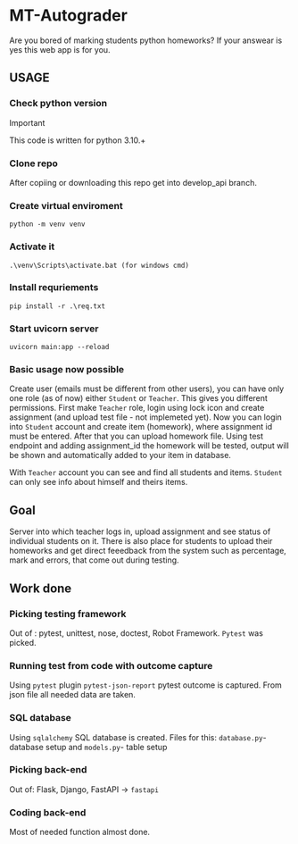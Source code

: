 # MT-Autograder

Are you bored of marking students python homeworks? If your answear is yes this web app is for you.

## USAGE
### Check python version
> [!IMPORTANT]
> This code is written for python 3.10.+

### Clone repo
After copiing or downloading this repo get into develop_api branch.
### Create virtual enviroment
```
python -m venv venv
```
### Activate it
```
.\venv\Scripts\activate.bat (for windows cmd)
```
### Install requriements
```
pip install -r .\req.txt
```
### Start uvicorn server
```
uvicorn main:app --reload
```
### Basic usage now possible
Create user (emails must be different from other users), you can have only one role (as of now) either `Student` or `Teacher`. This gives you different permissions. First make `Teacher` role, login using lock icon and create assignment (and upload test file - not implemeted yet). Now you can login into `Student` account and create item (homework), where assignment id must be entered. After that you can upload homework file. Using test endpoint and adding assignment_id the homework will be tested, output will be shown and automatically added to your item in database. 

With `Teacher` account you can see and find all students and items. `Student` can only see info about himself and theirs items.

## Goal
Server into which teacher logs in, upload assignment and see status of individual students on it. There is also place for students to upload their homeworks and get direct feeedback from the system such as percentage, mark and errors, that come out during testing. 

## Work done
  
  ### Picking testing framework
  Out of : pytest, unittest, nose, doctest, Robot Framework. `Pytest` was picked.

  ### Running test from code with outcome capture
  Using `pytest` plugin `pytest-json-report` pytest outcome is captured. From json file all needed data are taken.

  ### SQL database
  Using `sqlalchemy` SQL database is created. Files for this: `database.py`- database setup and `models.py`- table setup

  ### Picking back-end
  Out of: Flask, Django, FastAPI ->  `fastapi`

  ### Coding back-end
  Most of needed function almost done.